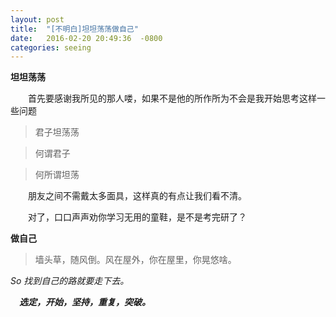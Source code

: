 ```yaml
---
layout: post
title:  "[不明白]坦坦荡荡做自己"
date:   2016-02-20 20:49:36  -0800
categories: seeing
---
```

<strong>坦坦荡荡</strong>

　　首先要感谢我所见的那人喽，如果不是他的所作所为不会是我开始思考这样一些问题
 
 
> 君子坦荡荡

> 何谓君子

> 何所谓坦荡


　　朋友之间不需戴太多面具，这样真的有点让我们看不清。

　　对了，口口声声劝你学习无用的童鞋，是不是考完研了？

<strong>做自己</strong>

>墙头草，随风倒。风在屋外，你在屋里，你晃悠啥。

<em>So 找到自己的路就要走下去。<em/>

　**选定，开始，坚持，重复，突破。**
